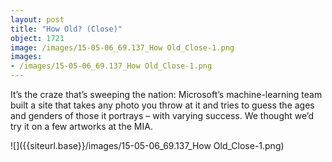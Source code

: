 ```yaml
---
layout: post
title: "How Old? (Close)"
object: 1721
image: /images/15-05-06_69.137_How Old_Close-1.png
images:
- /images/15-05-06_69.137_How Old_Close-1.png
---
```

It’s the craze that’s sweeping the nation: Microsoft’s machine-learning team built a site that takes any photo you throw at it and tries to guess the ages and genders of those it portrays – with varying success. We thought we’d try it on a few artworks at the MIA.

![]({{siteurl.base}}/images/15-05-06_69.137_How Old_Close-1.png)
